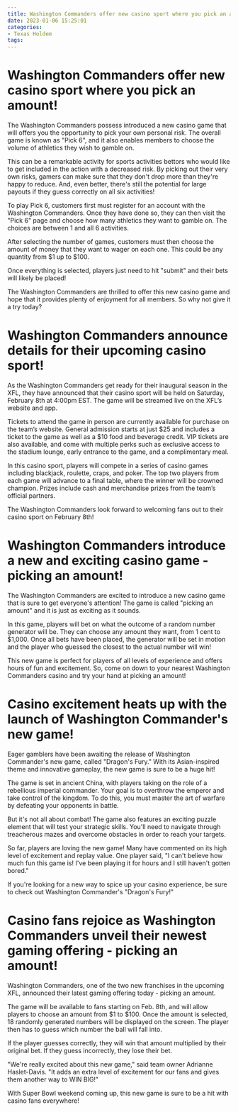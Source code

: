 ```yaml
---
title: Washington Commanders offer new casino sport where you pick an amount!
date: 2023-01-06 15:25:01
categories:
- Texas Holdem
tags:
---
```



#  Washington Commanders offer new casino sport where you pick an amount!

The Washington Commanders possess introduced a new casino game that will offers you the opportunity to pick your own personal risk. The overall game is known as "Pick 6", and it also enables members to choose the volume of athletics they wish to gamble on. 

This can be a remarkable activity for sports activities bettors who would like to get included in the action with a decreased risk. By picking out their very own risks, gamers can make sure that they don't drop more than they're happy to reduce. And, even better, there's still the potential for large payouts if they guess correctly on all six activities! 

To play Pick 6, customers first must register for an account with the Washington Commanders. Once they have done so, they can then visit the "Pick 6" page and choose how many athletics they want to gamble on. The choices are between 1 and all 6 activities. 

After selecting the number of games, customers must then choose the amount of money that they want to wager on each one. This could be any quantity from $1 up to $100. 

Once everything is selected, players just need to hit "submit" and their bets will likely be placed! 

The Washington Commanders are thrilled to offer this new casino game and hope that it provides plenty of enjoyment for all members. So why not give it a try today?

#  Washington Commanders announce details for their upcoming casino sport!

As the Washington Commanders get ready for their inaugural season in the XFL, they have announced that their casino sport will be held on Saturday, February 8th at 4:00pm EST. The game will be streamed live on the XFL’s website and app.

Tickets to attend the game in person are currently available for purchase on the team’s website. General admission starts at just $25 and includes a ticket to the game as well as a $10 food and beverage credit. VIP tickets are also available, and come with multiple perks such as exclusive access to the stadium lounge, early entrance to the game, and a complimentary meal.

In this casino sport, players will compete in a series of casino games including blackjack, roulette, craps, and poker. The top two players from each game will advance to a final table, where the winner will be crowned champion. Prizes include cash and merchandise prizes from the team’s official partners.

The Washington Commanders look forward to welcoming fans out to their casino sport on February 8th!

#  Washington Commanders introduce a new and exciting casino game - picking an amount!

The Washington Commanders are excited to introduce a new casino game that is sure to get everyone's attention! The game is called "picking an amount" and it is just as exciting as it sounds.

In this game, players will bet on what the outcome of a random number generator will be. They can choose any amount they want, from 1 cent to $1,000. Once all bets have been placed, the generator will be set in motion and the player who guessed the closest to the actual number will win!

This new game is perfect for players of all levels of experience and offers hours of fun and excitement. So, come on down to your nearest Washington Commanders casino and try your hand at picking an amount!

#  Casino excitement heats up with the launch of Washington Commander's new game!

Eager gamblers have been awaiting the release of Washington Commander's new game, called "Dragon's Fury." With its Asian-inspired theme and innovative gameplay, the new game is sure to be a huge hit!

The game is set in ancient China, with players taking on the role of a rebellious imperial commander. Your goal is to overthrow the emperor and take control of the kingdom. To do this, you must master the art of warfare by defeating your opponents in battle.

But it's not all about combat! The game also features an exciting puzzle element that will test your strategic skills. You'll need to navigate through treacherous mazes and overcome obstacles in order to reach your targets.

So far, players are loving the new game! Many have commented on its high level of excitement and replay value. One player said, "I can't believe how much fun this game is! I've been playing it for hours and I still haven't gotten bored."

If you're looking for a new way to spice up your casino experience, be sure to check out Washington Commander's "Dragon's Fury!"

#  Casino fans rejoice as Washington Commanders unveil their newest gaming offering - picking an amount!

Washington Commanders, one of the two new franchises in the upcoming XFL, announced their latest gaming offering today - picking an amount.

The game will be available to fans starting on Feb. 8th, and will allow players to choose an amount from $1 to $100. Once the amount is selected, 18 randomly generated numbers will be displayed on the screen. The player then has to guess which number the ball will fall into.

If the player guesses correctly, they will win that amount multiplied by their original bet. If they guess incorrectly, they lose their bet.

"We're really excited about this new game," said team owner Adrianne Haslet-Davis. "It adds an extra level of excitement for our fans and gives them another way to WIN BIG!"

With Super Bowl weekend coming up, this new game is sure to be a hit with casino fans everywhere!